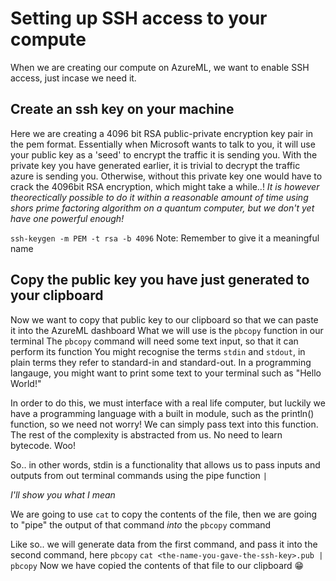 # Setting up SSH access to your compute

When we are creating our compute on AzureML, we want to enable SSH access, just incase we need it.

## Create an ssh key on your machine

Here we are creating a 4096 bit RSA public-private encryption key pair in the pem format.
Essentially when Microsoft wants to talk to you, it will use your public key as a 'seed' to encrypt the traffic it is sending you. With the private key you have generated earlier, it is trivial to decrypt the traffic azure is sending you. Otherwise, without this private key one would have to crack the 4096bit RSA encryption, which might take a while..! _It is however theorectically possible to do it within a reasonable amount of time using shors prime factoring algorithm on a quantum computer, but we don't yet have one powerful enough!_

`ssh-keygen -m PEM -t rsa -b 4096` Note: Remember to give it a meaningful name

## Copy the public key you have just generated to your clipboard

Now we want to copy that public key to our clipboard so that we can paste it into the AzureML dashboard
What we will use is the `pbcopy` function in our terminal
The `pbcopy` command will need some text input, so that it can perform its function
You might recognise the terms `stdin` and `stdout`, in plain terms they refer to standard-in and standard-out.
In a programming langauge, you might want to print some text to your terminal such as "Hello World!"

In order to do this, we must interface with a real life computer, but luckily we have a programming language with a built in module, such as the println() function, so we need not worry! We can simply pass text into this function. The rest of the complexity is abstracted from us. No need to learn bytecode. Woo!

So.. in other words, stdin is a functionality that allows us to pass inputs and outputs from out terminal commands using the pipe function `|`

_I'll show you what I mean_

We are going to use `cat` to copy the contents of the file, then we are going to "pipe" the output of that command _into_ the `pbcopy` command

Like so.. we will generate data from the first command, and pass it into the second command, here `pbcopy`
`cat <the-name-you-gave-the-ssh-key>.pub | pbcopy`
Now we have copied the contents of that file to our clipboard :grin:
